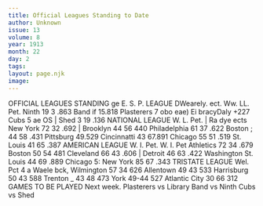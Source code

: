 ```yaml
---
title: Official Leagues Standing to Date
author: Unknown
issue: 13
volume: 8
year: 1913
month: 22
day: 2
tags:
layout: page.njk
image:
---
```

OFFICIAL LEAGUES STANDING    ge E. S. P. LEAGUE DWearely. ect. Ww. LL. Pet. Ninth 19 3 .863 Band if 15.818 Plasterers 7 obo eae) Ei bracyDaly +227 Cubs 5 ae OS | Shed 3 19 .136 NATIONAL LEAGUE W. L. Pet. | Ra dye ects New York 72 32 .692 | Brooklyn 44 56 440 Philadelphia 61 37 .622 Boston ; 44 58 .431 Pittsburg 49.529 Cincinnatti 43 67.891 Chicago 55 51 .519 St. Louis 41 65 .387 AMERICAN LEAGUE W. I. Pet. W. I. Pet Athletics 72 34 .679 Boston 50 54 481 Cleveland 66 43 .606 | Detroit 46 63 .422 Washington St. Louis 44 69 .889 Chicago 5: New York 85 67 .343 TRISTATE LEAGUE Wel. Pct 4 a Waele bck, Wilmington 57 34 626 Allentown 49 43 533 Harrisburg 50 43 588 Trenton _ 43 48 473 York 49-44 527 Atlantic City 30 66 312 GAMES TO BE PLAYED Next week. Plasterers vs Library Band vs Ninth Cubs vs Shed 
